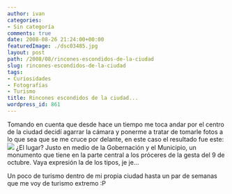```yaml
---
author: ivan
categories:
- Sin categoría
comments: true
date: 2008-08-26 21:24:00+00:00
featuredImage: ./dsc03485.jpg
layout: post
path: /2008/08/rincones-escondidos-de-la-ciudad
slug: rincones-escondidos-de-la-ciudad
tags:
- Curiosidades
- Fotografías
- Turismo
title: Rincones escondidos de la ciudad...
wordpress_id: 861
---
```


Tomando en cuenta que desde hace un tiempo me toca andar por el centro de la ciudad decidí agarrar la cámara y ponerme a tratar de tomarle fotos a lo que sea que se me cruce por delante, en este caso el resultado fue este:
[![](/photos/dsc03485.jpg)](https://1.bp.blogspot.com/_T2UWuNJg3dQ/SLQuc3VPMfI/AAAAAAAAA1k/NY1EHEoW_gI/s1600-h/dsc03485.jpg)
¿El lugar? Justo en medio de la Gobernación y el Municipio, un monumento que tiene en la parte central a los próceres de la gesta del 9 de octubre. Vaya expresión la de los tipos, je je...

Un poco de turismo dentro de mi propia ciudad hasta un par de semanas que me voy de turismo extremo :P

